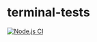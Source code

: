 # terminal-tests
[![Node.js CI](https://github.com/mokhelek/backend-unit-testing/actions/workflows/node.js.yml/badge.svg)](https://github.com/mokhelek/backend-unit-testing/actions/workflows/node.js.yml)

